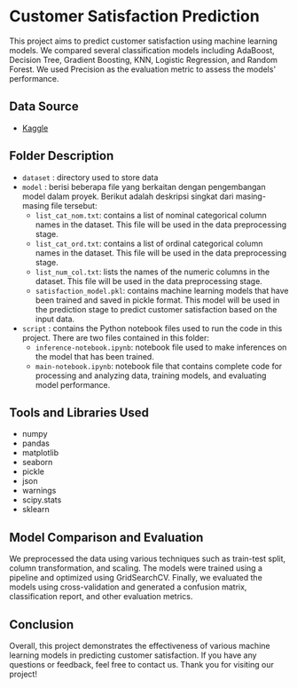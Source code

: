 # Customer Satisfaction Prediction

This project aims to predict customer satisfaction using machine learning models. We compared several classification models including AdaBoost, Decision Tree, Gradient Boosting, KNN, Logistic Regression, and Random Forest. We used Precision as the evaluation metric to assess the models' performance.

## Data Source
- [Kaggle](https://www.kaggle.com/datasets/teejmahal20/airline-passenger-satisfaction)

## Folder Description
- `dataset` : directory used to store data
- `model`   : berisi beberapa file yang berkaitan dengan pengembangan model dalam proyek. Berikut adalah deskripsi singkat dari masing-masing file tersebut:
  - `list_cat_nom.txt`: contains a list of nominal categorical column names in the dataset. This file will be used in the data preprocessing stage.
  - `list_cat_ord.txt`: contains a list of ordinal categorical column names in the dataset. This file will be used in the data preprocessing stage.
  - `list_num_col.txt`: lists the names of the numeric columns in the dataset. This file will be used in the data preprocessing stage.
  - `satisfaction_model.pkl`: contains machine learning models that have been trained and saved in pickle format. This model will be used in the prediction stage to    predict customer satisfaction based on the input data.
- `script`  : contains the Python notebook files used to run the code in this project. There are two files contained in this folder:
  - `inference-notebook.ipynb`: notebook file used to make inferences on the model that has been trained.
  - `main-notebook.ipynb`: notebook file that contains complete code for processing and analyzing data, training models, and evaluating model performance.

## Tools and Libraries Used
- numpy
- pandas
- matplotlib
- seaborn
- pickle
- json
- warnings
- scipy.stats
- sklearn

## Model Comparison and Evaluation
We preprocessed the data using various techniques such as train-test split, column transformation, and scaling. The models were trained using a pipeline and optimized using GridSearchCV. Finally, we evaluated the models using cross-validation and generated a confusion matrix, classification report, and other evaluation metrics.

## Conclusion
Overall, this project demonstrates the effectiveness of various machine learning models in predicting customer satisfaction. If you have any questions or feedback, feel free to contact us. Thank you for visiting our project!


